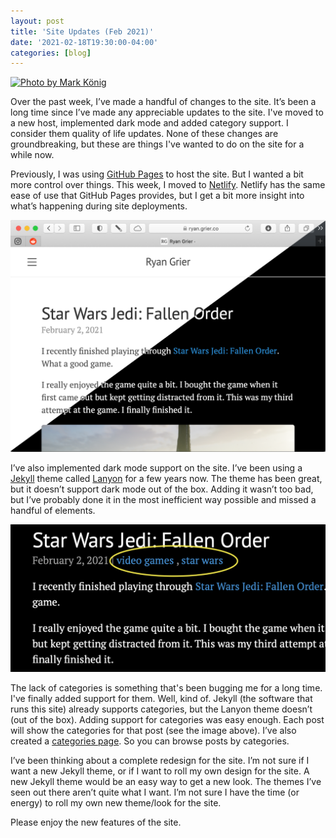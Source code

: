 ```yaml
---
layout: post
title: 'Site Updates (Feb 2021)'
date: '2021-02-18T19:30:00-04:00'
categories: [blog]
---
```


[![Photo by Mark König](https://images.unsplash.com/photo-1593505681742-8cbb6f44de25?ixid=MXwxMjA3fDB8MHxwaG90by1wYWdlfHx8fGVufDB8fHw%3D&ixlib=rb-1.2.1&auto=format&fit=crop&w=2378&q=80)](https://unsplash.com/photos/Uu5fnOkFAdA)

Over the past week, I’ve made a handful of changes to the site. It’s been a long time since I’ve made any appreciable updates to the site. I've moved to a new host, implemented dark mode and added category support. I consider them quality of life updates.  None of these changes are groundbreaking, but these are things I've wanted to do on the site for a while now. 

Previously, I was using [GitHub Pages](https://pages.github.com) to host the site. But I wanted a bit more control over things. This week, I moved to [Netlify](https://www.netlify.com). Netlify has the same ease of use that GitHub Pages provides, but I get a bit more insight into what’s happening during site deployments. 

![Dark mode support!](/public/images/2021-site-updates-feb-2021/Site-Dark-Mode.png)  
  
I’ve also implemented dark mode support on the site. I’ve been using a [Jekyll](https://jekyllrb.com) theme called [Lanyon](https://lanyon.getpoole.com) for a few years now. The theme has been great, but it doesn’t support dark mode out of the box. Adding it wasn’t too bad, but I’ve probably done it in the most inefficient way possible and missed a handful of elements. 

![Category support!](/public/images/2021-site-updates-feb-2021/categories.png)  

The lack of categories is something that's been bugging me for a long time. I've finally added support for them. Well, kind of. Jekyll (the software that runs this site) already supports categories, but the Lanyon theme doesn’t (out of the box). Adding support for categories was easy enough. Each post will show the categories for that post (see the image above). I’ve also created a [categories page](/categories). So you can browse posts by categories. 

I’ve been thinking about a complete redesign for the site. I’m not sure if I want a new Jekyll theme, or if I want to roll my own design for the site. A new Jekyll theme would be an easy way to get a new look. The themes I’ve seen out there aren’t quite what I want. I’m not sure I have the time (or energy) to roll my own new theme/look for the site. 

Please enjoy the new features of the site. 
